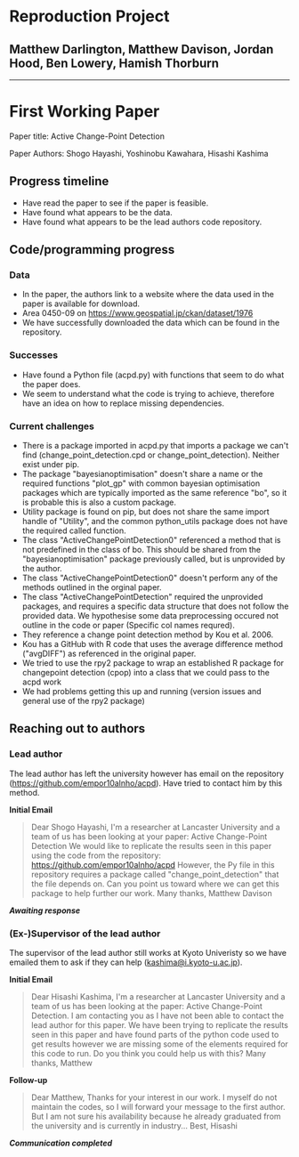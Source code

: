 # Reproduction Project
## Matthew Darlington, Matthew Davison, Jordan Hood, Ben Lowery, Hamish Thorburn

***

# First Working Paper
Paper title: Active Change-Point Detection

Paper Authors: Shogo Hayashi, Yoshinobu Kawahara, Hisashi Kashima

## Progress timeline

* Have read the paper to see if the paper is feasible.
* Have found what appears to be the data.
* Have found what appears to be the lead authors code repository.

## Code/programming progress

### Data

* In the paper, the authors link to a website where the data used in the paper is available for download.
* Area 0450-09 on https://www.geospatial.jp/ckan/dataset/1976
* We have successfully downloaded the data which can be found in the repository.

### Successes

* Have found a Python file (acpd.py) with functions that seem to do what the paper does.
* We seem to understand what the code is trying to achieve, therefore have an idea on how to replace missing dependencies.

### Current challenges

* There is a package imported in acpd.py that imports a package we can't find (change_point_detection.cpd or change_point_detection). Neither exist under pip.
* The package "bayesianoptimisation" doesn't share a name or the required functions "plot_gp" with common bayesian optimisation packages which are typically imported as the same reference "bo", so it is probable this is also a custom package.
* Utility package is found on pip, but does not share the same import handle of "Utility", and the common python_utils package does not have the required called function.
* The class "ActiveChangePointDetection0" referenced a method that is not predefined in the class of bo. This should be shared from the "bayesianoptimisation" package previously called, but is unprovided by the author.
* The class "ActiveChangePointDetection0" doesn't perform any of the methods outlined in the orginal paper.
* The class "ActiveChangePointDetection" required the unprovided packages, and requires a specific data structure that does not follow the provided data. We hypothesise some data preprocessing occured not outline in the code or paper (Specific col names requred).
* They reference a change point detection method by Kou et al. 2006.
* Kou has a GitHub with R code that uses the average difference method ("avgDIFF") as referenced in the original paper.
* We tried to use the rpy2 package to wrap an established R package for changepoint detection (cpop) into a class that we could pass to the acpd work 
* We had problems getting this up and running (version issues and general use of the rpy2 package)

## Reaching out to authors

### Lead author
The lead author has left the university however has email on the repository (https://github.com/empor10alnho/acpd). Have tried to contact him by this method.

**Initial Email**

> Dear Shogo Hayashi, I'm a researcher at Lancaster University and a team of us has been looking at your paper: Active Change-Point Detection
We would like to replicate the results seen in this paper using the code from the repository: https://github.com/empor10alnho/acpd However, the Py file in this repository requires a package called "change_point_detection" that the file depends on. Can you point us toward where we can get this package to help further our work. Many thanks, Matthew Davison

***Awaiting response***

### (Ex-)Supervisor of the lead author
The supervisor of the lead author still works at Kyoto Univeristy so we have emailed them to ask if they can help (kashima@i.kyoto-u.ac.jp).

**Initial Email**

> Dear Hisashi Kashima, I'm a researcher at Lancaster University and a team of us has been looking at the paper: Active Change-Point Detection. I am contacting you as I have not been able to contact the lead author for this paper. We have been trying to replicate the results seen in this paper and have found parts of the python code used to get results however we are missing some of the elements required for this code to run. Do you think you could help us with this? Many thanks, Matthew

**Follow-up**

> Dear Matthew, Thanks for your interest in our work. I myself do not maintain the codes, so I will forward your message to the first author. But I am not sure his availability because he already graduated from the university and is currently in industry... Best, Hisashi

***Communication completed***

